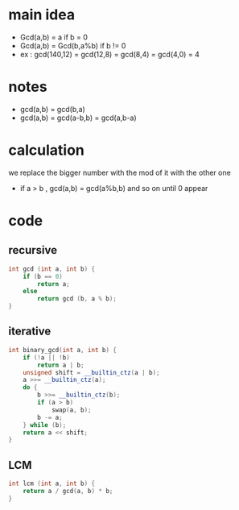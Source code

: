 # main idea

- Gcd(a,b) = a  if b = 0
- Gcd(a,b) = Gcd(b,a%b)  if b != 0
- ex : gcd(140,12) = gcd(12,8) = gcd(8,4) = gcd(4,0) = 4

# notes

- gcd(a,b) = gcd(b,a)
- gcd(a,b) = gcd(a-b,b) = gcd(a,b-a)

# calculation 
we replace the bigger number with the mod of it with the other one 
- if a > b , gcd(a,b) = gcd(a%b,b) and so on until 0 appear

# code
## recursive 
```cpp
int gcd (int a, int b) {
    if (b == 0)
        return a;
    else
        return gcd (b, a % b);
}

```
## iterative 
```cpp
int binary_gcd(int a, int b) {
    if (!a || !b)
        return a | b;
    unsigned shift = __builtin_ctz(a | b);
    a >>= __builtin_ctz(a);
    do {
        b >>= __builtin_ctz(b);
        if (a > b)
            swap(a, b);
        b -= a;
    } while (b);
    return a << shift;
}
```
## LCM
```cpp
int lcm (int a, int b) {
    return a / gcd(a, b) * b;
}
```

